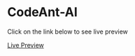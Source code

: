 # CodeAnt-AI
Click on the link below to see live preview 

[Live Preview](https://sudip-santra.github.io/CodeAnt-AI/)
